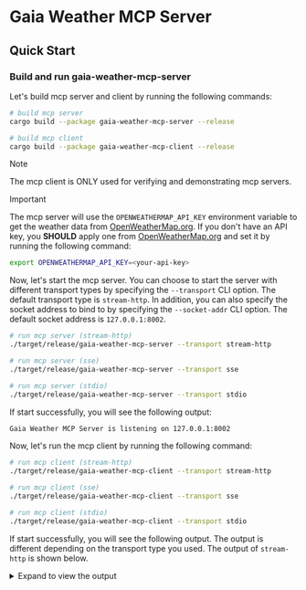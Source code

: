 # Gaia Weather MCP Server

## Quick Start

### Build and run gaia-weather-mcp-server

Let's build mcp server and client by running the following commands:

```bash
# build mcp server
cargo build --package gaia-weather-mcp-server --release

# build mcp client
cargo build --package gaia-weather-mcp-client --release
```

> [!NOTE]
> The mcp client is ONLY used for verifying and demonstrating mcp servers.

> [!IMPORTANT]
>
> The mcp server will use the `OPENWEATHERMAP_API_KEY` environment variable to get the weather data from [OpenWeatherMap.org](https://openweathermap.org/). If you don't have an API key, you **SHOULD** apply one from [OpenWeatherMap.org](https://openweathermap.org/) and set it by running the following command:
>
> ```bash
> export OPENWEATHERMAP_API_KEY=<your-api-key>
> ```

Now, let's start the mcp server. You can choose to start the server with different transport types by specifying the `--transport` CLI option. The default transport type is `stream-http`. In addition, you can also specify the socket address to bind to by specifying the `--socket-addr` CLI option. The default socket address is `127.0.0.1:8002`.

```bash
# run mcp server (stream-http)
./target/release/gaia-weather-mcp-server --transport stream-http

# run mcp server (sse)
./target/release/gaia-weather-mcp-server --transport sse

# run mcp server (stdio)
./target/release/gaia-weather-mcp-server --transport stdio
```

If start successfully, you will see the following output:

```bash
Gaia Weather MCP Server is listening on 127.0.0.1:8002
```

Now, let's run the mcp client by running the following command:

```bash
# run mcp client (stream-http)
./target/release/gaia-weather-mcp-client --transport stream-http

# run mcp client (sse)
./target/release/gaia-weather-mcp-client --transport sse

# run mcp client (stdio)
./target/release/gaia-weather-mcp-client --transport stdio
```

If start successfully, you will see the following output. The output is different depending on the transport type you used. The output of `stream-http` is shown below.

<details><summary>Expand to view the output</summary>

```console
2025-06-11T06:37:03.579902Z  INFO gaia_weather_mcp_client: 151: Connecting to Gaia Weather MCP server via stream-http: http://127.0.0.1:8002/mcp
2025-06-11T06:37:03.592281Z  INFO serve_inner: rmcp::service: 541: Service initialized as client peer_info=Some(InitializeResult { protocol_version: ProtocolVersion("2025-03-26"), capabilities: ServerCapabilities { experimental: None, logging: None, completions: None, prompts: None, resources: None, tools: Some(ToolsCapability { list_changed: None }) }, server_info: Implementation { name: "rmcp", version: "0.1.5" }, instructions: Some("A MCP server that can get the weather for a given city") })
2025-06-11T06:37:03.592321Z  INFO gaia_weather_mcp_client: 171: Connected to server: Some(
    InitializeResult {
        protocol_version: ProtocolVersion(
            "2025-03-26",
        ),
        capabilities: ServerCapabilities {
            experimental: None,
            logging: None,
            completions: None,
            prompts: None,
            resources: None,
            tools: Some(
                ToolsCapability {
                    list_changed: None,
                },
            ),
        },
        server_info: Implementation {
            name: "rmcp",
            version: "0.1.5",
        },
        instructions: Some(
            "A MCP server that can get the weather for a given city",
        ),
    },
)
2025-06-11T06:37:03.593352Z  INFO gaia_weather_mcp_client: 175: Available tools: {
  "tools": [
    {
      "name": "get_current_weather",
      "description": "Get the weather for a given city",
      "inputSchema": {
        "definitions": {
          "TemperatureUnit": {
            "enum": [
              "celsius",
              "fahrenheit"
            ],
            "type": "string"
          }
        },
        "properties": {
          "api_key": {
            "default": null,
            "description": "the OpenWeatherMap API key to use. If not provided, the server will use the OPENWEATHERMAP_API_KEY environment variable.",
            "nullable": true,
            "type": "string"
          },
          "location": {
            "description": "the city to get the weather for, e.g., 'Beijing', 'New York', 'Tokyo'",
            "type": "string"
          },
          "unit": {
            "$ref": "#/components/schemas/TemperatureUnit",
            "description": "the unit to use for the temperature, e.g., 'celsius', 'fahrenheit'"
          }
        },
        "required": [
          "location",
          "unit"
        ],
        "title": "GetWeatherRequest",
        "type": "object"
      }
    }
  ]
}
2025-06-11T06:37:04.246599Z  INFO gaia_weather_mcp_client: 203: Weather result: {
  "content": [
    {
      "type": "text",
      "text": "{\"temperature\":34.94,\"unit\":\"celsius\"}"
    }
  ],
  "isError": false
}
2025-06-11T06:37:04.246688Z  INFO rmcp::service: 625: task cancelled
2025-06-11T06:37:04.246840Z  INFO rmcp::service: 811: serve finished quit_reason=Cancelled
```

</details>
